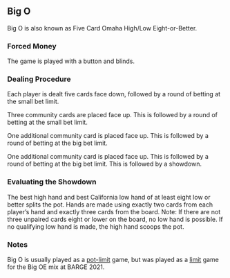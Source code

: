 Big O
-----

Big O is also known as Five Card Omaha High/Low Eight-or-Better.

### Forced Money

The game is played with a button and blinds.

### Dealing Procedure

Each player is dealt five cards face down, followed by a round of betting at the
small bet limit.

Three community cards are placed face up. This is followed by a round of betting
at the small bet limit.

One additional community card is placed face up. This is followed by a round of
betting at the big bet limit.

One additional community card is placed face up. This is followed by a round of
betting at the big bet limit. This is followed by a showdown.

### Evaluating the Showdown

The best high hand and best California low hand of at least eight low or better
splits the pot. Hands are made using exactly two cards from each player’s hand
and exactly three cards from the board. Note: If there are not three unpaired
cards eight or lower on the board, no low hand is possible. If no qualifying low
hand is made, the high hand scoops the pot.

### Notes

Big O is usually played as a [pot-limit](./pot-limit.md) game, but was
played as a [limit](./limit.md) game for the Big OE mix at BARGE 2021.

